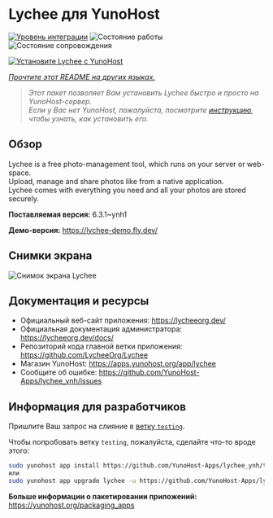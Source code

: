 <!--
Важно: этот README был автоматически сгенерирован <https://github.com/YunoHost/apps/tree/master/tools/readme_generator>
Он НЕ ДОЛЖЕН редактироваться вручную.
-->

# Lychee для YunoHost

[![Уровень интеграции](https://apps.yunohost.org/badge/integration/lychee)](https://ci-apps.yunohost.org/ci/apps/lychee/)
![Состояние работы](https://apps.yunohost.org/badge/state/lychee)
![Состояние сопровождения](https://apps.yunohost.org/badge/maintained/lychee)

[![Установите Lychee с YunoHost](https://install-app.yunohost.org/install-with-yunohost.svg)](https://install-app.yunohost.org/?app=lychee)

*[Прочтите этот README на других языках.](./ALL_README.md)*

> *Этот пакет позволяет Вам установить Lychee быстро и просто на YunoHost-сервер.*  
> *Если у Вас нет YunoHost, пожалуйста, посмотрите [инструкцию](https://yunohost.org/install), чтобы узнать, как установить его.*

## Обзор

Lychee is a free photo-management tool, which runs on your server or web-space.  
Upload, manage and share photos like from a native application.  
Lychee comes with everything you need and all your photos are stored securely.


**Поставляемая версия:** 6.3.1~ynh1

**Демо-версия:** <https://lychee-demo.fly.dev/>

## Снимки экрана

![Снимок экрана Lychee](./doc/screenshots/screenshot.jpg)

## Документация и ресурсы

- Официальный веб-сайт приложения: <https://lycheeorg.dev/>
- Официальная документация администратора: <https://lycheeorg.dev/docs/>
- Репозиторий кода главной ветки приложения: <https://github.com/LycheeOrg/Lychee>
- Магазин YunoHost: <https://apps.yunohost.org/app/lychee>
- Сообщите об ошибке: <https://github.com/YunoHost-Apps/lychee_ynh/issues>

## Информация для разработчиков

Пришлите Ваш запрос на слияние в [ветку `testing`](https://github.com/YunoHost-Apps/lychee_ynh/tree/testing).

Чтобы попробовать ветку `testing`, пожалуйста, сделайте что-то вроде этого:

```bash
sudo yunohost app install https://github.com/YunoHost-Apps/lychee_ynh/tree/testing --debug
или
sudo yunohost app upgrade lychee -u https://github.com/YunoHost-Apps/lychee_ynh/tree/testing --debug
```

**Больше информации о пакетировании приложений:** <https://yunohost.org/packaging_apps>
